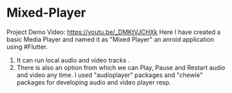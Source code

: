 # Mixed-Player
Project Demo Video: https://youtu.be/_DMKtVJCHXk
Here I have created a basic Media Player and named it as "Mixed Player" an anroid application using #Flutter.
1) It can run local audio and video tracks .
2) There is also an option from which we can Play, Pause and Restart audio and video any time.
I used "audioplayer" packages and "chewie" packages for developing audio and video player resp.
